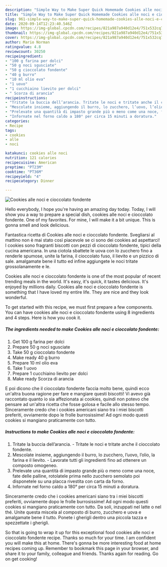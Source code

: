```yaml
---
description: "Simple Way to Make Super Quick Homemade Cookies alle noci e cioccolato fondente"
title: "Simple Way to Make Super Quick Homemade Cookies alle noci e cioccolato fondente"
slug: 961-simple-way-to-make-super-quick-homemade-cookies-alle-noci-e-cioccolato-fondente
date: 2020-09-14T12:23:40.546Z
image: https://img-global.cpcdn.com/recipes/821a987a940d12e4/751x532cq70/cookies-alle-noci-e-cioccolato-fondente-recipe-main-photo.jpg
thumbnail: https://img-global.cpcdn.com/recipes/821a987a940d12e4/751x532cq70/cookies-alle-noci-e-cioccolato-fondente-recipe-main-photo.jpg
cover: https://img-global.cpcdn.com/recipes/821a987a940d12e4/751x532cq70/cookies-alle-noci-e-cioccolato-fondente-recipe-main-photo.jpg
author: Mario Norman
ratingvalue: 4.8
reviewcount: 30250
recipeingredient:
- "100 g farina per dolci"
- "50 g noci sgusciate"
- "50 g cioccolato fondente"
- "40 g burro"
- "10 ml olio eva"
- "1 uovo"
- "1 cucchiaino lievito per dolci"
- " Scorza di arancia"
recipeinstructions:
- "Tritate la buccia dell’arancia. Tritate le noci e tritate anche il cioccolato fondente."
- "Mescolate insieme, aggiungendo il burro, lo zucchero, l’uovo, l’olio, la farina e il lievito. Lavorate tutti gli ingredienti fino ad ottenere un composto omogeneo."
- "Prelevate una quantità di impasto grande più o meno come una noce, fate delle palline, rotolatele prima nello zucchero semolato poi disponetele su una placca rivestita con carta da forno."
- "Infornate nel forno caldo a 180° per circa 15 minuti a doratura."
categories:
- Recipe
tags:
- cookies
- alle
- noci

katakunci: cookies alle noci 
nutrition: 121 calories
recipecuisine: American
preptime: "PT23M"
cooktime: "PT36M"
recipeyield: "4"
recipecategory: Dinner

---
```



![Cookies alle noci e cioccolato fondente](https://img-global.cpcdn.com/recipes/821a987a940d12e4/751x532cq70/cookies-alle-noci-e-cioccolato-fondente-recipe-main-photo.jpg)

Hello everybody, I hope you're having an amazing day today. Today, I will show you a way to prepare a special dish, cookies alle noci e cioccolato fondente. One of my favorites. For mine, I will make it a bit unique. This is gonna smell and look delicious.

Fantastica ricetta di Cookies alle noci e cioccolato fondente. Svegliarsi al mattino non è mai stato così piacevole se ci sono dei cookies ad aspettarci! I cookies sono fragranti biscotti con pezzi di cioccolato fondente, tipici della cucina americana. In una ciotola sbattete le uova con lo zucchero fino a renderle spumose, unite la farina, il cioccolato fuso, il lievito e un pizzico di sale. amalgamate bene il tutto ed infine aggiungete le noci tritate grossolanamente e le.

Cookies alle noci e cioccolato fondente is one of the most popular of recent trending meals in the world. It's easy, it's quick, it tastes delicious. It's enjoyed by millions daily. Cookies alle noci e cioccolato fondente is something that I have loved my entire life. They are nice and they look wonderful.


To get started with this recipe, we must first prepare a few components. You can have cookies alle noci e cioccolato fondente using 8 ingredients and 4 steps. Here is how you cook it.

<!--inarticleads1-->

##### The ingredients needed to make Cookies alle noci e cioccolato fondente:

1. Get 100 g farina per dolci
1. Prepare 50 g noci sgusciate
1. Take 50 g cioccolato fondente
1. Make ready 40 g burro
1. Prepare 10 ml olio eva
1. Take 1 uovo
1. Prepare 1 cucchiaino lievito per dolci
1. Make ready  Scorza di arancia


E poi dicono che il cioccolato fondente faccia molto bene, quindi ecco un&#39;altra buona ragione per fare e mangiare questi biscotti! Vi avevo già raccontato quanto io sia affezionata ai cookies, quindi non potevo che pensare ad un&#39;altra ricetta che fosse golosa e facile allo stesso tempo. Sinceramente credo che i cookies americani siano tra i miei biscotti preferiti, ovviamente dopo le frolle burrosissime! Ad ogni modo questi cookies si mangiano praticamente con tutto. 

<!--inarticleads2-->

##### Instructions to make Cookies alle noci e cioccolato fondente:

1. Tritate la buccia dell’arancia. - Tritate le noci e tritate anche il cioccolato fondente.
1. Mescolate insieme, aggiungendo il burro, lo zucchero, l’uovo, l’olio, la farina e il lievito. - Lavorate tutti gli ingredienti fino ad ottenere un composto omogeneo.
1. Prelevate una quantità di impasto grande più o meno come una noce, fate delle palline, rotolatele prima nello zucchero semolato poi disponetele su una placca rivestita con carta da forno.
1. Infornate nel forno caldo a 180° per circa 15 minuti a doratura.


Sinceramente credo che i cookies americani siano tra i miei biscotti preferiti, ovviamente dopo le frolle burrosissime! Ad ogni modo questi cookies si mangiano praticamente con tutto. Da soli, inzuppati nel latte o nel thé. Unite questa miscela al composto di burro, zucchero e uova e amalgamate bene il tutto. Ponete i gherigli dentro una piccola tazza e spezzettate i gherigli. 

So that is going to wrap it up for this exceptional food cookies alle noci e cioccolato fondente recipe. Thanks so much for your time. I am confident you will make this at home. There's gonna be more interesting food at home recipes coming up. Remember to bookmark this page in your browser, and share it to your family, colleague and friends. Thanks again for reading. Go on get cooking!
